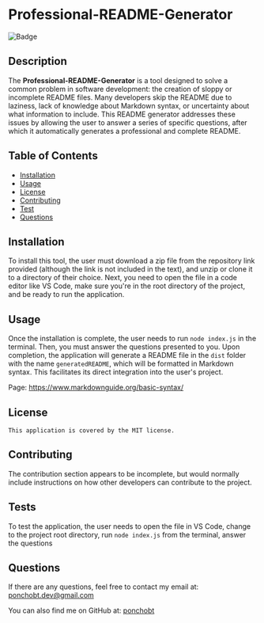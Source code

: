 
# Professional-README-Generator

![Badge](https://img.shields.io/badge/License-MIT-blue.svg)

## Description
The **Professional-README-Generator** is a tool designed to solve a common problem in software development: the creation of sloppy or incomplete README files. Many developers skip the README due to laziness, lack of knowledge about Markdown syntax, or uncertainty about what information to include. This README generator addresses these issues by allowing the user to answer a series of specific questions, after which it automatically generates a professional and complete README.

## Table of Contents
- [Installation](#installation)
- [Usage](#usage)
- [License](#license)
- [Contributing](#contributing)
- [Test](#tests)
- [Questions](#questions)

## Installation
To install this tool, the user must download a zip file from the repository link provided (although the link is not included in the text), and unzip or clone it to a directory of their choice. Next, you need to open the file in a code editor like VS Code, make sure you're in the root directory of the project, and be ready to run the application.

## Usage
Once the installation is complete, the user needs to run `node index.js` in the terminal. Then, you must answer the questions presented to you. Upon completion, the application will generate a README file in the `dist` folder with the name `generatedREADME`, which will be formatted in Markdown syntax. This facilitates its direct integration into the user's project.

Page: https://www.markdownguide.org/basic-syntax/

## License
    This application is covered by the MIT license.

## Contributing
The contribution section appears to be incomplete, but would normally include instructions on how other developers can contribute to the project.

## Tests
To test the application, the user needs to open the file in VS Code, change to the project root directory, run `node index.js` from the terminal, answer the questions

## Questions
If there are any questions, feel free to contact my email at: ponchobt.dev@gmail.com

You can also find me on GitHub at: [ponchobt](https://www.github.com/ponchobt)
